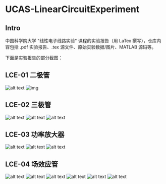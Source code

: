 # UCAS-LinearCircuitExperiment

## Intro

中国科学院大学 "线性电子线路实验" 课程的实验报告（用 LaTex 撰写），仓库内容包括 .pdf 实验报告、.tex 源文件、原始实验数据/图片、MATLAB 源码等。

下面是实验报告的部分截图：

<!-- 
![img](<https://gcore.jsdelivr.net/gh/YiDingg/LatexNotes/.assets/pic/fig/Notes for Fundamentals of Microelectronics (Razavi) (2nd edition, 2014) Chapter 5.png>)
assets/image-1.png
https://github.com/YiDingg/UCAS-LinearCircuitExperiment/blob/af6c47bc8d2376e2acb8c3e5d6067fa2c38753fb/assets/image-1.png
-->

## LCE-01 二极管
![alt text](.assets/image.png)
![img](https://gcore.jsdelivr.net/gh/YiDingg/UCAS-LinearCircuitExperiment/assets/image-1.png)

## LCE-02 三极管
![alt text](.assets/image-1.png)
![alt text](.assets/image-2.png)
![alt text](.assets/image-3.png)


## LCE-03 功率放大器
![alt text](.assets/image-4.png)
![alt text](.assets/image-5.png)
![alt text](.assets/image-6.png)

## LCE-04 场效应管
![alt text](.assets/image-7.png)
![alt text](.assets/image-12.png)
![alt text](.assets/image-8.png)
![alt text](.assets/image-9.png)
![alt text](.assets/image-10.png)
![alt text](.assets/image-11.png)